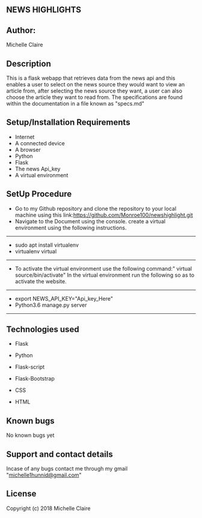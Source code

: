 NEWS HIGHLIGHTS
---
Author:
-------
 Michelle Claire

Description
------
This is a flask webapp that retrieves data from the news api and this enables a user to select on the news source they would want to view an article from, after selecting the news source they want, a user can also choose the article they want to read from.
The specifications are found within the documentation in a file known as "specs.md"

Setup/Installation Requirements
-------
* Internet
* A connected device
* A browser
* Python
* Flask
* The news Api_key
* A virtual environment

SetUp Procedure
----
* Go to my Github repository and clone the repository to your local machine using this link:https://github.com/Monroe100/newshighlight.git
* Navigate to the Document using the console.
create a virtual environment using the following instructions.
------
* sudo apt install virtualenv
* virtualenv virtual
------
* To activate the virtual environment use the following command:" virtual source/bin/activate"
 In the virtual environment run the following so as to activate the website.
-------
* export NEWS_API_KEY="Api_key_Here"
* Python3.6 manage.py server
-------

Technologies used
---
* Flask

* Python

* Flask-script

* Flask-Bootstrap

* CSS

* HTML

Known bugs
-----
No known bugs yet

Support and contact details
------
 Incase of any bugs contact me through my gmail "michelle1hunnid@gmail.com"

 License
 ------
 Copyright (c) 2018 Michelle Claire
